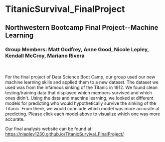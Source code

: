 # TitanicSurvival_FinalProject
## Northwestern Bootcamp Final Project--Machine Learning
### Group Members: Matt Godfrey, Anne Good, Nicole Lepley, Kendall McCroy, Mariano Rivera
<br>
<br>
For the final project of Data Science Boot Camp, our group used our new machine learning skills and applied them to a new dataset. The dataset we used was from the infamous sinking of the Titanic in 1912. We found clean testing/training data that displayed which members survived and which ones didn't. Using the data and machine learning, we looked at different models for predicting who would hypothetically survive the sinking of the Titanic. From there, we would conclude which model was more accurate at predicting. Please click each model above to visualize which one was more accurate. 

Our final analysis website can be found at: https://nlepley1230.github.io/TitanicSurvival_FinalProject/